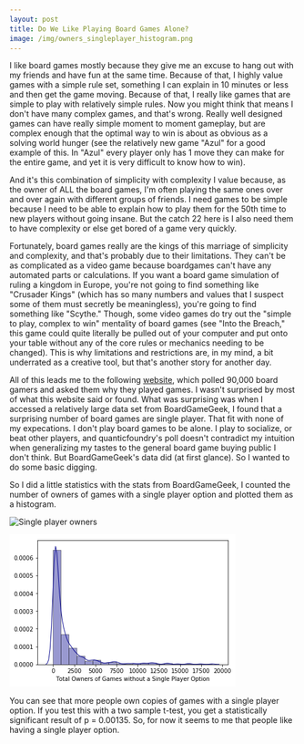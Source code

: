 ```yaml
---
layout: post
title: Do We Like Playing Board Games Alone?
image: /img/owners_singleplayer_histogram.png
---
```


I like board games mostly because they give me an excuse to hang out with my friends and have fun at the same time. Because of that, I highly value games with a simple rule set, something I can explain in 10 minutes or less and then get the game moving. Because of that, I really like games that are simple to play with relatively simple rules. Now you might think that means I don't have many complex games, and that's wrong. Really well designed games can have really simple moment to moment gameplay, but are complex enough that the optimal way to win is about as obvious as a solving world hunger (see the relatively new game "Azul" for a good example of this. In "Azul" every player only has 1 move they can make for the entire game, and yet it is very difficult to know how to win).

And it's this combination of simplicity with complexity I value because, as the owner of ALL the board games, I'm often playing the same ones over and over again with different groups of friends. I need games to be simple because I need to be able to explain how to play them for the 50th time to new players without going insane. But the catch 22 here is I also need them to have complexity or else get bored of a game very quickly. 

Fortunately, board games really are the kings of this marriage of simplicity and complexity, and that's probably due to their limitations. They can't be as complicated as a video game because boardgames can't have any automated parts or calculations. If you want a board game simulation of ruling a kingdom in Europe, you're not going to find something like "Crusader Kings" (which has so many numbers and values that I suspect some of them must secretly be meaningless), you're going to find something like "Scythe." Though, some video games do try out the "simple to play, complex to win" mentality of board games (see "Into the Breach," this game could quite literally be pulled out of your computer and put onto your table without any of the core rules or mechanics needing to be changed). This is why limitations and restrictions are, in my mind, a bit underrated as a creative tool, but that's another story for another day. 

All of this leads me to the following [website](https://quanticfoundry.com/2017/04/27/board-gaming-motivations/), which polled 90,000 board gamers and asked them why they played games. I wasn't surprised by most of what this website said or found. What was surprising was when I accessed a relatively large data set from BoardGameGeek, I found that a surprising number of board games are single player. That fit with none of my expecations. I don't play board games to be alone. I play to socialize, or beat other players, and quanticfoundry's poll doesn't contradict my intuition when generalizing my tastes to the general board game buying public I don't think. But BoardGameGeek's data did (at first glance). So I wanted to do some basic digging.

So I did a little statistics with the stats from BoardGameGeek, I counted the number of owners of games with a single player option and plotted them as a histogram.

![Single player owners](owners_singleplayer_histogram.png)

![Non Single player owners](/img/owners_nonsingleplayer_histogram.png)

You can see that more people own copies of games with a single player option. If you test this with a two sample t-test, you get a statistically significant result of p = 0.00135. So, for now it seems to me that people like having a single player option.

